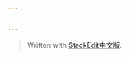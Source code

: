```yaml
---


---
```


<blockquote>
<p>Written with <a href="https://stackedit.cn/">StackEdit中文版</a>.</p>
</blockquote>

